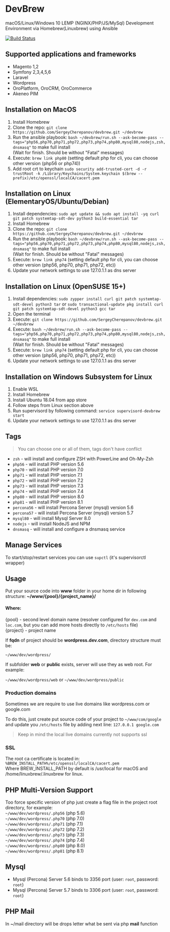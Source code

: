 # DevBrew
macOS/Linux/Windows 10 LEMP (NGINX/PHP/JS/MySql) Development Environment via Homebrew(Linuxbrew) using Ansible

[![Build Status](https://travis-ci.org/sergeycherepanov/devbrew.svg?branch=master)](https://travis-ci.org/sergeycherepanov/devbrew)

## Supported applications and frameworks
* Magento 1,2
* Symfony 2,3,4,5,6
* Laravel
* Wordpress
* OroPlatform, OroCRM, OroCommerce
* Akeneo PIM

## Installation on MacOS
1. Install Homebrew
1. Clone the repo: `git clone https://github.com/SergeyCherepanov/devbrew.git ~/devbrew`
1. Run the ansible playbook: `bash ~/devbrew/run.sh --ask-become-pass --tags="php56,php70,php71,php72,php73,php74,php80,mysql80,nodejs,zsh,dnsmasq"` to make full install  
(Wait for finish. Should be without "Fatal" messages)
1. Execute: `brew link php80` (setting default php for cli, you can choose other version (php56 or php74))
1. Add root crt to keychain `sudo security add-trusted-cert -d -r trustRoot -k /Library/Keychains/System.keychain $(brew --prefix)/etc/openssl/localCA/cacert.pem`

## Installation on Linux (ElementaryOS/Ubuntu/Debian)
1. Install dependencies: `sudo apt update && sudo apt install -yq curl git patch systemtap-sdt-dev python3 build-essential tar`
1. Install Homebrew
1. Clone the repo: `git clone https://github.com/SergeyCherepanov/devbrew.git ~/devbrew`
1. Run the ansible playbook: `bash ~/devbrew/run.sh --ask-become-pass --tags="php56,php70,php71,php72,php73,php74,php80,mysql80,nodejs,zsh,dnsmasq"` to make full install  
(Wait for finish. Should be without "Fatal" messages)
1. Execute: `brew link php74` (setting default php for cli, you can choose other version (php56, php70, php71, php72, etc))
1. Update your network settings to use 127.0.1.1 as dns server

## Installation on Linux (OpenSUSE 15+)
1. Install dependencies: `sudo zypper install curl git patch systemtap-sdt-devel python3 tar` or `sudo transactional-update pkg install curl git patch systemtap-sdt-devel python3 gcc tar`
1. Open the terminal
1. Execute: `git clone https://github.com/SergeyCherepanov/devbrew.git ~/devbrew`
1. Execute: `bash ~/devbrew/run.sh --ask-become-pass --tags="php56,php70,php71,php72,php73,php74,php80,mysql80,nodejs,zsh,dnsmasq"` to make full install  
   (Wait for finish. Should be without "Fatal" messages)
6. Execute: `brew link php74` (setting default php for cli, you can choose other version (php56, php70, php71, php72, etc))
7. Update your network settings to use 127.0.1.1 as dns server

## Installation on Windows Subsystem for Linux
1. Enable WSL
1. Install Homebrew
1. Install Ubuntu 18.04 from app store
1. Follow steps from  Linux section above
1. Run supervisord by following command: `service supervisord-devbrew start`
1. Update your network settings to use 127.0.1.1 as dns server

## Tags
> You can choose one or all of them, tags don't have conflict
* `zsh` - will install and configure ZSH with PowerLine and Oh-My-Zsh  
* `php56` - will install PHP version 5.6  
* `php70` - will install PHP version 7.0  
* `php71` - will install PHP version 7.1  
* `php72` - will install PHP version 7.2  
* `php73` - will install PHP version 7.3
* `php74` - will install PHP version 7.4  
* `php80` - will install PHP version 8.0
* `php81` - will install PHP version 8.1
* `percona56` - will install Percona Server (mysql) version 5.6
* `percona57` - will install Percona Server (mysql) version 5.7
* `mysql80` - will install Mysql Server 8.0
* `nodejs` - will install NodeJS and NPM  
* `dnsmasq` - will install and configure a dnsmasq service 

## Manage Services

To start/stop/restart services you can use `supctl` (it's supervisorctl wrapper)

## Usage
Put your source code into **www** folder in your home dir in following structure: **~/www/{pool}/{project_name}/**

#### Where:  
{pool} - second level domain name (resolver configured for `dev.com` and `loc.com`, but you can add more hosts directly to `/etc/hosts` file)  
{project} - project name  

If **fqdn** of project should be **wordpress.dev.com**, directory structure must be:

`~/www/dev/wordpress/`

If subfolder **web** or **public** exists, server will use they as web root. For example:    

`~/www/dev/wordpress/web` or  `~/www/dev/wordpress/public`  

### Production domains
Sometimes we are require to use live domains like wordpress.com or google.com  

To do this, just create put source code of your project to `~/www/com/google` and update you `/etc/hosts` file by adding next line: `127.0.0.1 google.com`  

> Keep in mind the local live domains currently not supports ssl

### SSL

The root ca certificate is located in: `%BREW_INSTALL_PATH%/etc/openssl/localCA/cacert.pem`  
Where BREW_INSTALL_PATH by default is /usr/local for macOS and /home/linuxbrew/.linuxbrew for linux.  

## PHP Multi-Version Support

Too force specific version of php just create a flag file in the project root directory, for example:  
`~/www/dev/wordpress/.php56` (php 5.6)  
`~/www/dev/wordpress/.php70` (php 7.0)  
`~/www/dev/wordpress/.php71` (php 7.1)  
`~/www/dev/wordpress/.php72` (php 7.2)  
`~/www/dev/wordpress/.php73` (php 7.3)  
`~/www/dev/wordpress/.php74` (php 7.4)  
`~/www/dev/wordpress/.php80` (php 8.0)  
`~/www/dev/wordpress/.php81` (php 8.1)  

## Mysql

* Mysql (Percona) Server 5.6 binds to 3356 port (user: `root`, password: `root`)  
* Mysql (Percona) Server 5.7 binds to 3306 port (user: `root`, password: `root`)  

## PHP Mail

In ~/mail directory will be drops letter what be sent via php **mail** function
